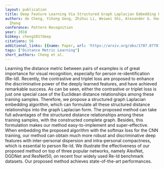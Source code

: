 ```yaml
---
layout: publication
title: Deep Feature Learning Via Structured Graph Laplacian Embedding For Person Re-identification
authors: de Cheng, Yihong Gong, Zhihui Li, Weiwei Shi, Alexander G. Hauptmann, Nanning
  Zheng
conference: Pattern Recognition
year: 2018
bibkey: cheng2017deep
citations: 56
additional_links: [{name: Paper, url: 'https://arxiv.org/abs/1707.07791'}]
tags: ["Distance Metric Learning"]
short_authors: Cheng et al.
---
```

Learning the distance metric between pairs of examples is of great importance
for visual recognition, especially for person re-identification (Re-Id).
Recently, the contrastive and triplet loss are proposed to enhance the
discriminative power of the deeply learned features, and have achieved
remarkable success. As can be seen, either the contrastive or triplet loss is
just one special case of the Euclidean distance relationships among these
training samples. Therefore, we propose a structured graph Laplacian embedding
algorithm, which can formulate all these structured distance relationships into
the graph Laplacian form. The proposed method can take full advantages of the
structured distance relationships among these training samples, with the
constructed complete graph. Besides, this formulation makes our method
easy-to-implement and super-effective. When embedding the proposed algorithm
with the softmax loss for the CNN training, our method can obtain much more
robust and discriminative deep features with inter-personal dispersion and
intra-personal compactness, which is essential to person Re-Id. We illustrate
the effectiveness of our proposed method on top of three popular networks,
namely AlexNet, DGDNet and ResNet50, on recent four widely used Re-Id benchmark
datasets. Our proposed method achieves state-of-the-art performances.